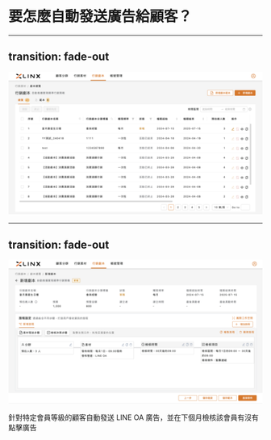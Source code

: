 <div class="flex flex-col justify-center items-center w-full h-full relative">
  <h1 class="title">要怎麼自動發送廣告給顧客？</h1>
</div>

---
transition: fade-out
---

<div class="flex justify-center items-center relative">
  <img class="w-full" src="images/story/01.png">
  <Mark type="circle" :at="1" width="80" height="40" top="48" right="20" />
</div>

---
transition: fade-out
---

<div class="flex justify-center items-center relative">
  <img class="w-full" src="images/story/02.png">
</div>

<span v-click="1" v-mark.underline.orange="1" class="absolute top-106 left-26">針對特定會員等級的顧客自動發送 LINE OA 廣告，並在下個月檢核該會員有沒有點擊廣告</span>
